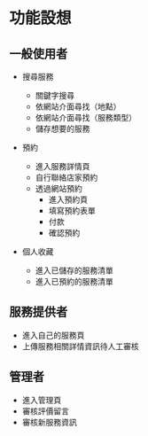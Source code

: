 # 功能設想

## 一般使用者

- 搜尋服務

  - 關鍵字搜尋
  - 依網站介面尋找（地點）
  - 依網站介面尋找（服務類型）
  - 儲存想要的服務

- 預約

  - 進入服務詳情頁
  - 自行聯絡店家預約
  - 透過網站預約
    - 進入預約頁
    - 填寫預約表單
    - 付款
    - 確認預約

- 個人收藏

  - 進入已儲存的服務清單
  - 進入已預約的服務清單

## 服務提供者

- 進入自己的服務頁
- 上傳服務相關詳情資訊待人工審核

## 管理者

- 進入管理頁
- 審核評價留言
- 審核新服務資訊
